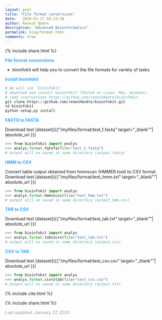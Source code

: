 ```yaml
---
layout: post
title: "File format conversions"
date:   2020-01-27 02:15:18
author: Renesh Bedre
description: "Advanced Bioinformatics"
permalink: blog/format.html
comments: true
---
```

<p>
{% include  share.html %}
</p>

**<span style="color:#33a8ff">File format conversions</span>**
- bioinfokit will help you to convert the file formats for variety of tasks

**<span style="color:#33a8ff">Install bioinfokit</span>**
```python
# We will use `bioinfokit` 
# download and install bioinfokit (Tested on Linux, Mac, Windows) 
# read instructions https://github.com/reneshbedre/bioinfokit
git clone https://github.com/reneshbedre/bioinfokit.git
cd bioinfokit
python setup.py install
```   

**<span style="color:#33a8ff">FASTQ to FASTA</span>**

Download test [dataset]({{"/myfiles/format/test_1.fastq" target="_blank""| absolute_url }})

```python
>>> from bioinfokit import analys
>>> analys.format.fqtofa(file="test_1.fastq")
# output will ve saved in same directory (output.fasta)
```  

**<span style="color:#33a8ff">HMM to CSV</span>**

Convert table output obtained from hmmscan (HMMER tool) to CSV format
Download test [dataset]({{"/myfiles/format/test_hmm.txt" target="_blank""| absolute_url }})

```python
>>> from bioinfokit import analys
>>> analys.format.hmmtocsv(file="test_hmm.txt")
# output will ve saved in same directory (output_hmm.csv)
```  

**<span style="color:#33a8ff">TAB to CSV</span>**

Download test [dataset]({{"/myfiles/format/test_tab.txt" target="_blank""| absolute_url }})

```python
>>> from bioinfokit import analys
>>> analys.format.tabtocsv(file="test_tab.txt")
# output will ve saved in same directory (output.csv)
```  

**<span style="color:#33a8ff">CSV to TAB</span>**

Download test [dataset]({{"/myfiles/format/test_csv.csv" target="_blank""| absolute_url }})

```python
>>> from bioinfokit import analys
>>> analys.format.csvtotab(file="test_csv.csv")
# output will ve saved in same directory (output.txt)
```  

<p>
{% include  cite.html %}
</p>

<p>
{% include  share.html %}
</p>
    
<span style="color:#9e9696"><i> Last updated: January 27, 2020</i> </span>    
